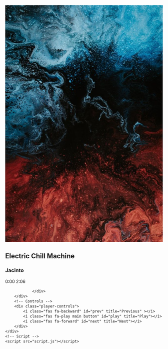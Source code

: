 <!DOCTYPE html>
<html lang="en">
<head>
    <meta charset="UTF-8">
    <meta name="viewport" content="width=device-width, initial-scale=1.0">
    <title>Music Player</title>
    <link rel="icon" type="image/png" href="favicon.png">
    <link rel="stylesheet" href="https://cdnjs.cloudflare.com/ajax/libs/font-awesome/5.10.2/css/all.min.css"/>
    <link rel="stylesheet" href="style.css">
</head>
<body>
    <div class="player-container">
        <!-- Song -->
        <div class="img-container">
            <img src="img/jacinto-1.jpg" alt="Album art">
        </div>
        <h2 id="title">Electric Chill Machine</h2>
        <h3 id="artist">Jacinto</h3>
        <audio src="music/jacinto-1.mp3"></audio>
        <!-- Progress -->
        <div class="progress-container" id="progress-container">
            <div class="progress" id="progress"></div>
                <div class="duration-wrapper">
                    <span id="current-time">0:00</span>
                    <span id="duration">2:06</span>

                </div>
        </div>
        <!-- Controls -->
        <div class="player-controls">
            <i class="fas fa-backward" id="prev" title="Previous" ></i>
            <i class="fas fa-play main button" id="play" title="Play"></i>
            <i class="fas fa-forward" id="next" title="Next"></i>
        </div>
    </div>
    <!-- Script -->
    <script src="script.js"></script>
</body>
</html>
